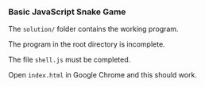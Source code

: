 ### Basic JavaScript Snake Game

The `solution/` folder contains the working program.

The program in the root directory is incomplete.

The file `shell.js` must be completed.

Open `index.html` in Google Chrome and this should work.
